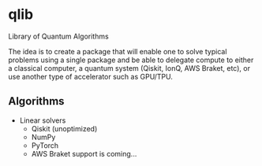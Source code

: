 # qlib
Library of Quantum Algorithms

The idea is to create a package that will enable one to solve typical problems using a single package and be able to 
delegate compute to either a classical computer, a quantum system (Qiskit, IonQ, AWS Braket, etc), or use another type 
of accelerator such as GPU/TPU.

## Algorithms

* Linear solvers
  * Qiskit (unoptimized)
  * NumPy
  * PyTorch
  * AWS Braket support is coming...
